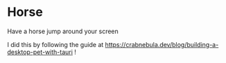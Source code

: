 # Horse
Have a horse jump around your screen

I did this by following the guide at https://crabnebula.dev/blog/building-a-desktop-pet-with-tauri !
